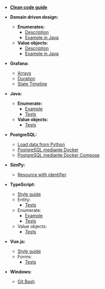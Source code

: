 - [**Clean code guide**](clean-code-guide.md)

- **Domain driven design:**
  - **Enumerates:**
    - [Description](./ddd/enumerates.md)
    - [Example in Java](./ddd/OrderStatus.java)
  - **Value objects:**
    - [Description](./ddd/value-objects.md)
    - [Example in Java](./ddd/Address.java)

- **Grafana:**
  - [Arrays](./grafana/arrays.md)
  - [Duration](./grafana/duration.md)
  - [State Timeline](./grafana/statetimeline.md)

- **Java:**
  - **Enumerate:**
    - [Example](./java/example_enumerate.md)
    - [Tests](./java/tests_enumerate.md)
  - **Value objects:**
    - [Tests](./java/tests_value-object.md)

- **PostgreSQL:**
  - [Load data from Python](./postgresql/load-data-from-python.md)
  - [PostgreSQL mediante Docker](./postgresql/postgresql-docker.md)
  - [PostgreSQL mediante Docker Compose](./postgresql/postgresql-docker-compose.md)

- **SimPy:**
  - [Resource with identifier](./simpy/resource-with-identifier.py)

- **TypeScript:**
  - [Style guide](./typescript/style-guide.md)
  - Entity:
    - [Tests](./typescript/tests_entity.md)
  - Enumerate:
    - [Example](./typescript/example_enumerate.md)
    - [Tests](./typescript/tests_enumerate.md)
  - Value objects:
    - [Tests](./typescript/tests_value-object.md)

- **Vue.js:**
  - [Style guide](./vue/style-guide.md)
  - Forms:
    - [Tests](./vue/tests_form.md)

- **Windows:**
  - [Git Bash](./windows/git-bash.md)